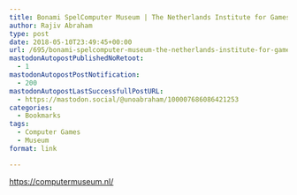 ```yaml
---
title: Bonami SpelComputer Museum | The Netherlands Institute for Games and Computers
author: Rajiv Abraham
type: post
date: 2018-05-10T23:49:45+00:00
url: /695/bonami-spelcomputer-museum-the-netherlands-institute-for-games-and-computers/
mastodonAutopostPublishedNoRetoot:
  - 1
mastodonAutopostPostNotification:
  - 200
mastodonAutopostLastSuccessfullPostURL:
  - https://mastodon.social/@unoabraham/100007686086421253
categories:
  - Bookmarks
tags:
  - Computer Games
  - Museum
format: link

---
```

<https://computermuseum.nl/>